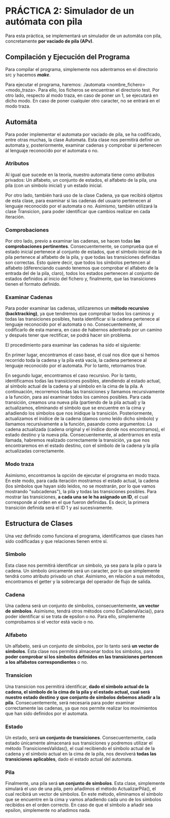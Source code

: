 # PRÁCTICA 2: Simulador de un autómata con pila

Para esta práctica, se implementará un simulador de un automáta con pila, concretamente **por vaciado de pila (APv)**. 

## Compilación y Ejecución del Programa

Para compilar el programa, simplemente nos adentramos en el directorio src y hacemos ***make***. 

Para ejecutar el programa, haremos: ./automata <nombre_fichero> <modo_traza>. Para ello, los ficheros se encuentran el directorio test. Por otro lado, respecto al modo traza, en caso de poner un 1, se ejecutará en dicho modo. En caso de poner cualquier otro caracter, no se entrará en el modo traza. 

## Automáta

Para poder implementar el automata por vaciado de pila, se ha codificado, entre otras muchas, la clase Automata. Esta clase nos permitirá definir un automata y, posteriormente, examinar cadenas y comprobar si pertenecen al lenguaje reconocido por el automata o no. 

### Atributos

Al igual que sucede en la teoría, nuestro automata tiene como atributos privados: Un alfabeto, un conjunto de estados, el alfabeto de la pila, una pila (con un símbolo inicial) y un estado inicial. 

Por otro lado, también hará uso de la clase Cadena, ya que recibirá objetos de esta clase, para examinar si las cadenas del usuario pertenecen al lenguaje reconocido por el automata o no. Asimismo, también utilizará la clase Transicion, para poder identificar que cambios realizar en cada iteración. 

### Comprobaciones

Por otro lado, previo a examinar las cadenas, se hacen todas **las comprobaciones pertinentes**. Consecuentemente, se comprueba que el estado inicial pertenece al conjunto de estados, que el símbolo inicial de la pila pertenece al alfabeto de la pila, y que todas las transiciones definidas son correctas. Esto quiere decir, que todos los símbolos pertencen al alfabeto (diferenciando cuando tenemos que comprobar el alfabeto de la entrada del de la pila, claro), todos los estados pertenecen al conjunto de estados definidos al inicio del fichero y, finalmente, que las transiciones tienen el formato definido. 

### Examinar Cadenas

Para poder examinar las cadenas, utilizaremos un **método recursivo (backtracking)**, ya que tendremos que comprobar todos los caminos y todas las transiciones posibles, hasta identificar si la cadena pertenece al lenguaje reconocido por el automata o no. Consecuentemente, al codificarlo de esta manera, en caso de habernos adentrado por un camino y después tener que rectificar, se podrá hacer sin problema. 

El procedimiento para examinar las cadenas ha sido el siguiente: 

En primer lugar, encontramos el caso base, el cual nos dice que si hemos recorrido toda la cadena y la pila está vacía, la cadena pertenece al lenguaje reconocido por el automata. Por lo tanto, retornamos true. 

En segundo lugar, encontramos el caso recursivo. Por lo tanto, identificamos todas las transiciones posibles, atendiendo al estado actual, al símbolo actual de la cadena y al símbolo en la cima de la pila. A continuación, recorremos todas las transiciones y llamamos recursivamente a la función, para así examinar todos los caminos posibles. Para cada transición, creamos una nueva pila (partiendo de la pila actual) y la actualizamos, eliminando el símbolo que se encuentre en la cima y añadiendo los símbolos que nos inidique la transición. Posteriormente, actualizamos el ínidice de la cadena (damos como leído dicho símbolo) y llamamos recursivamente a la función, pasando como argumentos: La cadena actualizada (cadena original y el ínidice donde nos encontramos), el estado destino y la nueva pila. Consecuentemente, al adentrarnos en esta llamada, habremos realizado correctamente la transición, ya que nos encontraremos en el estado destino, con el símbolo de la cadena y la pila actualizadas correctamente. 

### Modo traza

Asimismo, encontramos la opción de ejecutar el programa en modo traza. En este modo, para cada iteración mostramos el estado actual, la cadena (los símbolos que hayan sido leidos, no se mostrarán, por lo que vamos mostrando "subcadenas"), la pila y todas las transiciones posibles. Para mostrar las transiciones, **a cada una se le ha asignado un ID**, el cual corresponde al orden en el que fueron definidas. Es decir, la primera transición definida será el ID 1 y así sucesivamente. 

## Estructura de Clases

Una vez definido como funciona el programa, identificamos que clases han sido codificadas y que relaciones tienen entre sí. 

### Simbolo

Esta clase nos permitirá identificar un simbolo, ya sea para la pila o para la cadena. Un simbolo únicamente será un caracter, por lo que simplemente tendrá como atributo privado un char. Asimismo, en relación a sus métodos, encontramos el getter y la sobrecarga del operador de flujo de salida. 

### Cadena

Una cadena será un conjunto de símbolos, consecuentemente, **un vector de símbolos**. Asimismo, tendrá otros métodos como EsCadenaVacia(), para poder identificar si se trata de epsilon o no. Para ello, simplemente comprobamos si el vector está vacío o no. 

### Alfabeto  

Un alfabeto, será un conjunto de símbolos, por lo tanto será **un vector de símbolos**. Esta clase nos permitirá almacenar todos los simbolos, para **poder comprobar si los símbolos definidos en las transiciones pertencen a los alfabetos correspondientes** o no. 

### Transicion

Una transicion nos permitirá identificar, **dado el simbolo actual de la cadena, el simbolo de la cima de la pila y el estado actual, cual será nuestro estado destino y que conjunto de símbolos debemos añadir a la pila**. Consecuentemente, será necesaria para poder examinar correctamente las cadenas, ya que nos permite realizar los movimientos que han sido definidos por el automata. 

### Estado

Un estado, será **un conjunto de transiciones**. Consecuentemente, cada estado únicamente almacenará sus transiciones y podremos utilizar el método TransicionesValidas(), el cual recibiendo el símbolo actual de la cadena y el símbolo actual en la cima de la pila, nos devolverá **todas las transiciones aplicables**, dado el estado actual del automata. 

### Pila

Finalmente, una pila será **un conjunto de símbolos**. Esta clase, simplemente simulará el uso de una pila, pero añadimos el método ActualizarPila(), el cual recibirá un vector de símbolos. En este método, eliminamos el símbolo que se encuentre en la cima y vamos añadiendo cada uno de los símbolos recibidos en el orden correcto. En caso de que el símbolo a añadir sea epsilon, simplemente no añadimos nada.  